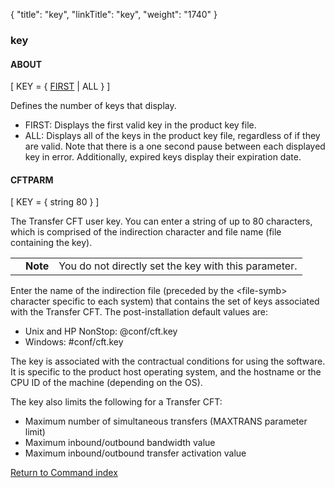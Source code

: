 {
    "title": "key",
    "linkTitle": "key",
    "weight": "1740"
}<span id="key"></span>

### key

#### ABOUT

\[ KEY = { <u>FIRST</u> | ALL } \]

Defines the number of keys that display.

-   FIRST: Displays the first valid key in the product key file.
-   ALL: Displays all of the keys in the product key file, regardless of if they are valid. Note that there is a one second pause between each displayed key in error. Additionally, expired keys display their expiration date.

#### CFTPARM

\[ KEY = { string 80 } \]

The <span class="mc-variable axway_variables.Component_Short_Name variable">Transfer CFT</span> user key. You can enter a string of up to 80 characters, which is comprised of the indirection character and file name (file containing the key).

<table>
   <tbody>
      <tr>
         <td>         </td>
         <td><span><strong>Note</strong></span>         </td>
         <td>You do not directly set the key with this parameter.         </td>
      </tr>
   </tbody>
</table>

Enter the name of the indirection file (preceded by the &lt;file-symb> character specific to each system) that contains the set of keys associated with the <span class="mc-variable axway_variables.Component_Short_Name variable">Transfer CFT</span>. The post-installation default values are:

-   Unix and HP NonStop: @conf/cft.key
-   Windows: #conf/cft.key

The key is associated with the contractual conditions for using the software. It is specific to the product host operating system, and the hostname or the CPU ID of the machine (depending on the OS).

The key also limits the following for a <span class="mc-variable axway_variables.Component_Short_Name variable">Transfer CFT</span>:

-   Maximum number of simultaneous transfers (MAXTRANS parameter limit)
-   Maximum inbound/outbound bandwidth value
-   Maximum inbound/outbound transfer activation value

[Return to Command index](../../)
